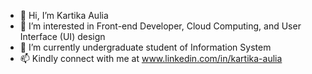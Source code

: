 - 👋 Hi, I’m Kartika Aulia
- 👀 I’m interested in Front-end Developer, Cloud Computing, and User Interface (UI) design
- 🌱 I’m currently undergraduate student of Information System 
- 📫 Kindly connect with me at www.linkedin.com/in/kartika-aulia

<!---
Hi, There! Here's my archieve during complete some project. 
--->
